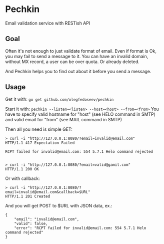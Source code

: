 # Pechkin

Email validation service with RESTish API

## Goal

Often it's not enough to just validate format of email.
Even if format is Ok, you may fail to send a message to it.
You can have an invalid domain, without MX record, a user can be over quota. Or already deleted.

And Pechkin helps you to find out about it before you send a message.

## Usage
Get it with:
`go get github.com/olegfedoseev/pechkin`

Start it with:
`pechkin --listen=<listen> --host=<host> --from=<from>`
You have to specify valid hostname for "host" (see HELO command in SMTP) and valid email for "from" (see MAIL command in SMTP)

Then all you need is simple GET:

	> curl -i "http://127.0.0.1:8080/?email=invalid@email.com"
	HTTP/1.1 417 Expectation Failed

	RCPT failed for invalid@email.com: 554 5.7.1 Helo command rejected


	> curl -i "http://127.0.0.1:8080/?email=valid@gamil.com"
	HTTP/1.1 200 OK

Or with callback:

	> curl -i "http://127.0.0.1:8080/?email=invalid@email.com&callback=$URL"
	HTTP/1.1 201 Created

And you will get POST to $URL with JSON data, ex.:

	{
		"email": "invalid@email.com",
		"valid": false,
		"error": "RCPT failed for invalid@email.com: 554 5.7.1 Helo command rejected"
	}
